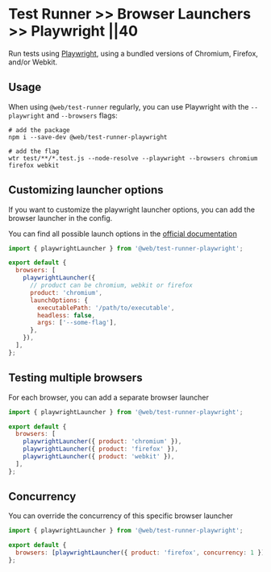 # Test Runner >> Browser Launchers >> Playwright ||40

Run tests using [Playwright](https://www.npmjs.com/package/playwright), using a bundled versions of Chromium, Firefox, and/or Webkit.

## Usage

When using `@web/test-runner` regularly, you can use Playwright with the `--playwright` and `--browsers` flags:

```
# add the package
npm i --save-dev @web/test-runner-playwright

# add the flag
wtr test/**/*.test.js --node-resolve --playwright --browsers chromium firefox webkit
```

## Customizing launcher options

If you want to customize the playwright launcher options, you can add the browser launcher in the config.

You can find all possible launch options in the [official documentation](https://github.com/microsoft/playwright/blob/master/docs/api.md#browsertypelaunchoptions)

```js
import { playwrightLauncher } from '@web/test-runner-playwright';

export default {
  browsers: [
    playwrightLauncher({
      // product can be chromium, webkit or firefox
      product: 'chromium',
      launchOptions: {
        executablePath: '/path/to/executable',
        headless: false,
        args: ['--some-flag'],
      },
    }),
  ],
};
```

## Testing multiple browsers

For each browser, you can add a separate browser launcher

```js
import { playwrightLauncher } from '@web/test-runner-playwright';

export default {
  browsers: [
    playwrightLauncher({ product: 'chromium' }),
    playwrightLauncher({ product: 'firefox' }),
    playwrightLauncher({ product: 'webkit' }),
  ],
};
```

## Concurrency

You can override the concurrency of this specific browser launcher

```js
import { playwrightLauncher } from '@web/test-runner-playwright';

export default {
  browsers: [playwrightLauncher({ product: 'firefox', concurrency: 1 })],
};
```
